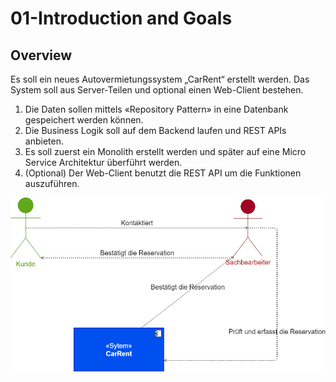 # 01-Introduction and Goals

## Overview

Es soll ein neues Autovermietungssystem „CarRent“ erstellt werden.
Das System soll aus Server-Teilen und optional einen Web-Client bestehen.

1. Die Daten sollen mittels «Repository Pattern» in eine Datenbank gespeichert werden können. 
2. Die Business Logik soll auf dem Backend laufen und REST APIs anbieten. 
3. Es soll zuerst ein Monolith erstellt werden und später auf eine Micro Service Architektur überführt werden.
4. (Optional) Der Web-Client benutzt die REST API um die Funktionen auszuführen.

<img src="../images/overview.drawio.png" alt="model" width="800"/>